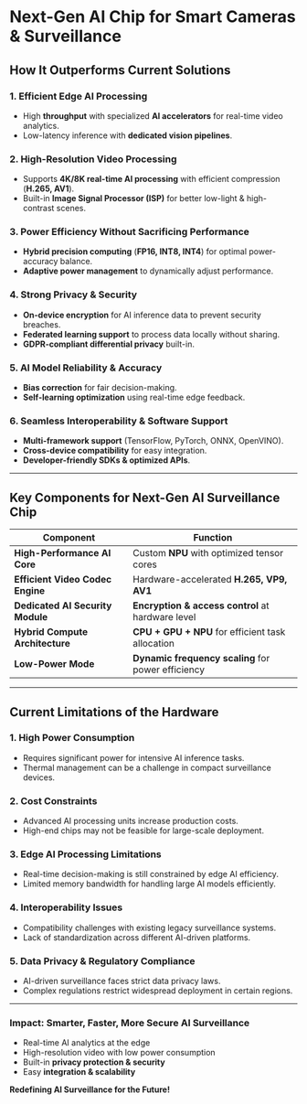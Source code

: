 # Next-Gen AI Chip for Smart Cameras & Surveillance

## **How It Outperforms Current Solutions**

### **1. Efficient Edge AI Processing**
- High **throughput** with specialized **AI accelerators** for real-time video analytics.
- Low-latency inference with **dedicated vision pipelines**.

### **2. High-Resolution Video Processing**
- Supports **4K/8K real-time AI processing** with efficient compression (**H.265, AV1**).
- Built-in **Image Signal Processor (ISP)** for better low-light & high-contrast scenes.

### **3. Power Efficiency Without Sacrificing Performance**
- **Hybrid precision computing** (**FP16, INT8, INT4**) for optimal power-accuracy balance.
- **Adaptive power management** to dynamically adjust performance.

### **4. Strong Privacy & Security**
- **On-device encryption** for AI inference data to prevent security breaches.
- **Federated learning support** to process data locally without sharing.
- **GDPR-compliant differential privacy** built-in.

### **5. AI Model Reliability & Accuracy**
- **Bias correction** for fair decision-making.
- **Self-learning optimization** using real-time edge feedback.

### **6. Seamless Interoperability & Software Support**
- **Multi-framework support** (TensorFlow, PyTorch, ONNX, OpenVINO).
- **Cross-device compatibility** for easy integration.
- **Developer-friendly SDKs & optimized APIs**.

---

## **Key Components for Next-Gen AI Surveillance Chip**

| Component | Function |
|-----------|----------|
| **High-Performance AI Core** | Custom **NPU** with optimized tensor cores |
| **Efficient Video Codec Engine** | Hardware-accelerated **H.265, VP9, AV1** |
| **Dedicated AI Security Module** | **Encryption & access control** at hardware level |
| **Hybrid Compute Architecture** | **CPU + GPU + NPU** for efficient task allocation |
| **Low-Power Mode** | **Dynamic frequency scaling** for power efficiency |

---

## **Current Limitations of the Hardware**

### **1. High Power Consumption**
- Requires significant power for intensive AI inference tasks.
- Thermal management can be a challenge in compact surveillance devices.

### **2. Cost Constraints**
- Advanced AI processing units increase production costs.
- High-end chips may not be feasible for large-scale deployment.

### **3. Edge AI Processing Limitations**
- Real-time decision-making is still constrained by edge AI efficiency.
- Limited memory bandwidth for handling large AI models efficiently.

### **4. Interoperability Issues**
- Compatibility challenges with existing legacy surveillance systems.
- Lack of standardization across different AI-driven platforms.

### **5. Data Privacy & Regulatory Compliance**
- AI-driven surveillance faces strict data privacy laws.
- Complex regulations restrict widespread deployment in certain regions.

---

### **Impact: Smarter, Faster, More Secure AI Surveillance**
- Real-time AI analytics at the edge  
- High-resolution video with low power consumption  
- Built-in **privacy protection & security**  
- Easy **integration & scalability**  

**Redefining AI Surveillance for the Future!**
